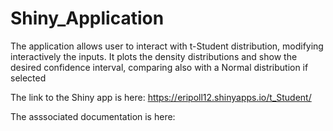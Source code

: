 # Shiny_Application
The application allows user to interact with t-Student distribution, modifying interactively the inputs. It plots the density distributions and show the desired confidence interval, comparing also with a Normal distribution if selected

The link to the Shiny app is here:
https://eripoll12.shinyapps.io/t_Student/

The asssociated documentation is here:

